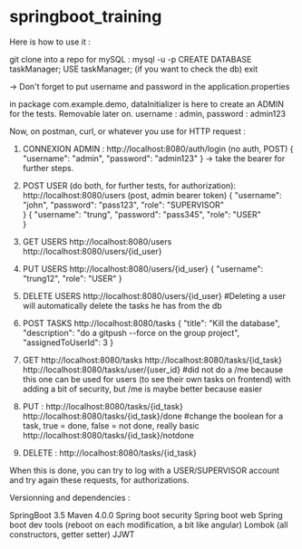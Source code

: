 # springboot_training

Here is how to use it : 

git clone into a repo
for mySQL :
  mysql -u <username> -p 
  <password>
  CREATE DATABASE taskManager;
  USE taskManager; (if you want to check the db)
  exit

  -> Don't forget to put username and password in the application.properties

in package com.example.demo, dataInitializer is here to create an ADMIN for the tests. Removable later on. username : admin, password : admin123

Now, on postman, curl, or whatever you use for HTTP request : 


1. CONNEXION ADMIN :
   http://localhost:8080/auth/login   (no auth, POST)
     {
        "username": "admin",
        "password": "admin123"
      }
  -> take the bearer for further steps.

2. POST USER (do both, for further tests, for authorization):
   http://localhost:8080/users (post, admin bearer token)
   {
      "username": "john",
      "password": "pass123",
      "role": "SUPERVISOR"  
   }
   {
      "username": "trung",
      "password": "pass345",
      "role": "USER"  
   }
   
4. GET USERS
   http://localhost:8080/users
   http://localhost:8080/users/{id_user}
   
6. PUT USERS
   http://localhost:8080/users/{id_user}
   { "username": "trung12", "role": "USER"
   }
   
8. DELETE USERS 
   http://localhost:8080/users/{id_user} #Deleting a user will automatically delete the tasks he has from the db

8. POST TASKS
   http://localhost:8080/tasks
   {
      "title": "Kill the database",
      "description": "do a gitpush --force on the group project",
      "assignedToUserId": 3
   }
9. GET
   http://localhost:8080/tasks
   http://localhost:8080/tasks/{id_task}
   http://localhost:8080/tasks/user/{user_id} #did not do a /me because this one can be used for users (to see their own tasks on frontend) with adding a bit of security, but /me is maybe better because easier

10. PUT :
   http://localhost:8080/tasks/{id_task}
   http://localhost:8080/tasks/{id_task}/done #change the boolean for a task, true = done, false = not done, really basic
   http://localhost:8080/tasks/{id_task}/notdone

11. DELETE :
   http://localhost:8080/tasks/{id_task}
    

When this is done, you can try to log with a USER/SUPERVISOR account and try again these requests, for authorizations. 
   


Versionning and dependencies : 


SpringBoot 3.5
Maven 4.0.0
Spring boot security
Spring boot web 
Spring boot dev tools (reboot on each modification, a bit like angular)
Lombok (all constructors, getter setter)
JJWT










   

  
